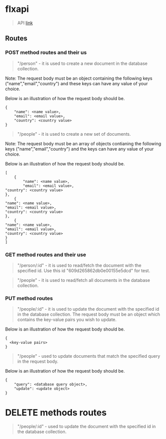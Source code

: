 # flxapi
> API
[link](https://flxapi.herokuapp.com)


## Routes


### POST method routes and their us
>"/person" - it is used to create a new document in the database collection.
<p>Note: The request body must be an object containing the following keys ("name","email","country") and these keys can have any value of your choice.
<p>Below is an illustration of how the request body should be.

```
{
    "name": <name value>,
    "email": <email value>,
    "country": <country value>
}
```

>"/people" - it is used to create a new set of documents.
<p>Note: The request body must be an array of objects contianing the following keys ("name","email","country") and the keys can have any value of your choice.
<p>Below is an illustration of how the request body should be.

```
[
    {
        "name": <name value>,
        "email": <email value>,                                                                              "country": <country value>                                                                       }, 
    {                                                                                                        "name": <name value>,                                                                                "email": <email value>,                                                                              "country": <country value>                                                                       },
    {                                                                                                        "name": <name value>,                                                                                "email": <email value>,                                                                              "country": <country value>                                                                       }
]
```


### GET method routes and their use
>"/person/:id" - it is used to read/fetch the document with the specified id. Use this id "609d265862db0e00155e5dcd" for test.

>"/people" - it is used to read/fetch all documents in the database collection.

### PUT method routes

>"/people/:id" - it is used to update the document with the specified id in the database collection. The request body must be an object which contains the key-value pairs you wish to update.
<p>Below is an illustration of how the request body should be.

```
{
  <key-value pairs> 
}
```

>"/people" - used to update documents that match the specified query in the request body. 

<p>Below is an illustration of how the request body should be.</p>

```     
{   
    "query": <database query object>,
    "update": <update object>
}
```



# DELETE methods routes

>"/people/:id" - used to update the document with the specified id in the database collection.

